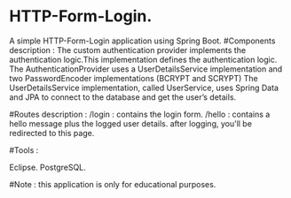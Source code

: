 # HTTP-Form-Login.
A simple HTTP-Form-Login application using Spring Boot.
#Components description : 
The custom authentication provider implements the authentication logic.This implementation defines the authentication logic.
The AuthenticationProvider uses a UserDetailsService implementation and two PasswordEncoder implementations (BCRYPT and SCRYPT)
The UserDetailsService implementation, called UserService, uses Spring Data and JPA to connect to the database and get the user’s details.

#Routes description : 
/login : contains the login form.
/hello : contains a hello message plus the logged user details. after logging, you'll be redirected to this page.

#Tools : 

Eclipse.
PostgreSQL.

#Note : this application is only for educational purposes.
